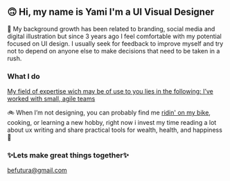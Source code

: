 ## 🙃 Hi, my name is Yami I'm a UI Visual Designer

🎨 My background growth has been related to branding, social media and  digital illustration but since 3 years ago I feel comfortable with my potential focused on UI design. I usually seek for feedback to improve myself and try not to depend on anyone else to make decisions that need to be taken in a rush. 

### What I do
[My field of expertise wich may be of use to you lies in the following: I’ve worked with small, agile teams](https://www.linkedin.com/in/befutura/) 

🚲 When I’m not designing, you can probably find me [ridin' on my bike](https://www.instagram.com/yamicony/), cooking, or learning a new hobby, right now i invest my time reading a lot about ux writing and share practical tools for wealth, health, and happiness 🎈

### ✨Lets make great things together✨
[befutura@gmail.com](mailto:barushev@gmail.com)
